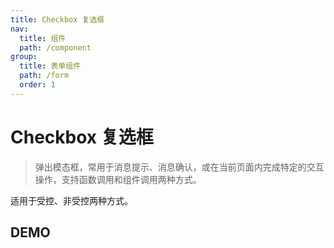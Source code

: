 ```yaml
---
title: Checkbox 复选框
nav:
  title: 组件
  path: /component
group:
  title: 表单组件
  path: /form
  order: 1
---
```


# Checkbox 复选框

> 弹出模态框，常用于消息提示、消息确认，或在当前页面内完成特定的交互操作，支持函数调用和组件调用两种方式。

适用于受控、非受控两种方式。

## DEMO

<code defaultShowCode src="./__fixtures__/basic.tsx"></code>

<API></API>
